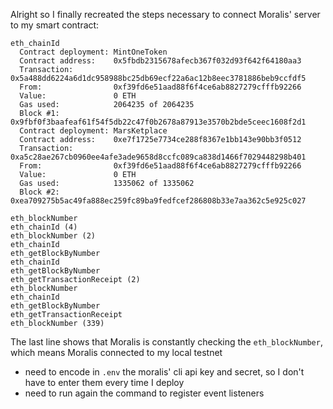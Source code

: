 Alright so I finally recreated the steps necessary to connect Moralis' server to my smart contract:

```
eth_chainId
  Contract deployment: MintOneToken
  Contract address:    0x5fbdb2315678afecb367f032d93f642f64180aa3
  Transaction:         0x5a488dd6224a6d1dc958988bc25db69ecf22a6ac12b8eec3781886beb9ccfdf5
  From:                0xf39fd6e51aad88f6f4ce6ab8827279cfffb92266
  Value:               0 ETH
  Gas used:            2064235 of 2064235
  Block #1:            0x9fbf0f3baafeaf61f54f5db22c47f0b2678a87913e3570b2bde5ceec1608f2d1
  Contract deployment: MarsKetplace
  Contract address:    0xe7f1725e7734ce288f8367e1bb143e90bb3f0512
  Transaction:         0xa5c28ae267cb0960ee4afe3ade9658d8ccfc089ca838d1466f7029448298b401
  From:                0xf39fd6e51aad88f6f4ce6ab8827279cfffb92266
  Value:               0 ETH
  Gas used:            1335062 of 1335062
  Block #2:            0xea709275b5ac49fa888ec259fc89ba9fedfcef286808b33e7aa362c5e925c027

eth_blockNumber
eth_chainId (4)
eth_blockNumber (2)
eth_chainId
eth_getBlockByNumber
eth_chainId
eth_getBlockByNumber
eth_getTransactionReceipt (2)
eth_blockNumber
eth_chainId
eth_getBlockByNumber
eth_getTransactionReceipt
eth_blockNumber (339)
```

The last line shows that Moralis is constantly checking the `eth_blockNumber`, which means Moralis connected to my local testnet

- need to encode in `.env` the moralis' cli api key and secret, so I don't have to enter them every time I deploy
- need to run again the command to register event listeners
